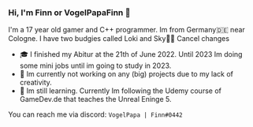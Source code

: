 ### Hi, I'm Finn or VogelPapaFinn 👋

I'm a 17 year old gamer and C++ programmer. Im from Germany🇩🇪 near Cologne. I have two budgies called Loki and Sky🦜🦜
Cancel changes
- 🎓 I finished my Abitur at the 21th of June 2022. Until 2023 Im doing some mini jobs until im going to study in 2023.
- 🔭 Im currently not working on any (big) projects due to my lack of creativity.
- 📝 Im still learning. Currently Im following the Udemy course of GameDev.de that teaches the Unreal Eninge 5.

You can reach me via discord: ```VogelPapa | Finn#0442```
